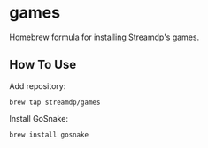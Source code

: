 # games

Homebrew formula for installing Streamdp's games.

## How To Use

Add repository:
```
brew tap streamdp/games
```

Install GoSnake:
```
brew install gosnake
```
